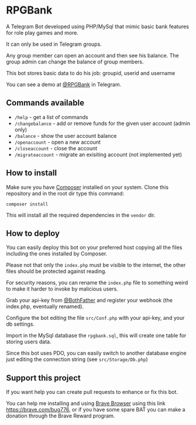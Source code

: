 <meta name="google-site-verification" content="skBFw0eaW5zxPTXi25S2F9s8lz-_EcuzyzKUNGXWBzE"></meta>
# RPGBank
A Telegram Bot developed using PHP/MySql that mimic basic bank features for role play games and more.

It can only be used in Telegram groups.

Any group member can open an account and then see his balance.
The group admin can change the balance of group members.

This bot stores basic data to do his job: groupid, userid and username

You can see a demo at [@RPGBank](https://t.me/RPGBankBot) in Telegram.

## Commands available

* `/help` - get a list of commands
* `/changebalance` - add or remove funds for the given user account (admin only)
* `/balance` - show the user account balance
* `/openaccount` - open a new account
* `/closeaccount` - close the account
* `/migrateaccount` - migrate an exisiting account (not implemented yet)

## How to install

Make sure you have [Composer](https://getcomposer.org/download/) installed on your system. Clone this repository and in the root dir type this command:

`composer install`

This will install all the required dependencies in the `vendor` dir.

## How to deploy

You can easily deploy this bot on your preferred host copying all the files including the ones installed by Composer.

Please not that only the `index.php` must be visible  to the internet, the other files should be protected against reading.

For security reasons, you can rename the `index.php` file to something weird to make it harder to invoke by malicious users.

Grab your api-key from [@BothFather](https://t.me/BotFather) and register your webhook (the index.php, eventually renamed).

Configure the bot editing the file `src/Conf.php` with your api-key, and your db settings.

Import in the MySql database the `rpgbank.sql`, this will create one table for storing users data.

Since this bot uses PDO, you can easily switch to another database engine just editing the connection string (see `src/Storage/Db.php`)

## Support this project

If you want help you can create pull requests to enhance or fix this bot.

You can help me installing and using [Brave Browser](https://brave.com/bug776) using this link https://brave.com/bug776, or if you have some spare BAT you can make a donation through the Brave Reward program.

